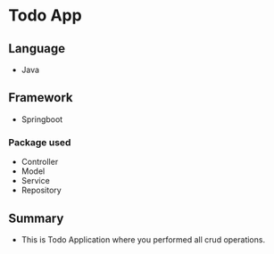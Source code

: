 # Todo App #

## Language ##
* Java

## Framework ##
* Springboot

### Package used ###
* Controller 
* Model 
* Service 
* Repository

## Summary ##
* This is Todo Application where you performed all crud operations.
